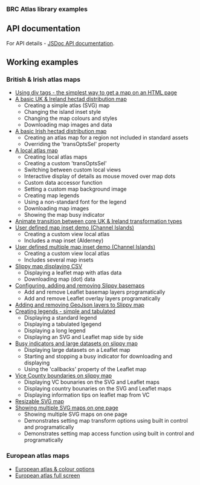 ### BRC Atlas library examples

## API documentation
For API details - [JSDoc API documentation](https://biologicalrecordscentre.github.io/brc-atlas/docs/api/).

## Working examples
### British & Irish atlas maps ###
- [Using div tags - the simplest way to get a map on an HTML page](example-11.html)
- [A basic UK & Ireland hectad distribution map](example-1.html)
  - Creating a simple atlas (SVG) map
  - Changing the island inset style
  - Changing the map colours and styles
  - Downloading map images and data
- [A basic Irish hectad distribution map](example-3.html)
  - Creating an atlas map for a region not included in standard assets
  - Overriding the 'transOptsSel' property
- [A local atlas map](example-4.html)
  - Creating local atlas maps
  - Creating a custom 'transOptsSel'
  - Switching between custom local views
  - Interactive display of details as mouse moved over map dots
  - Custom data accessor function
  - Setting a custom map background image
  - Creating map legends
  - Using a non-standard font for the legend
  - Downloading map images
  - Showing the map busy indicator
- [Animate transition between core UK & Ireland transformation types](example-2.html)
- [User defined map inset demo (Channel Islands)](example-5.html)
  - Creating a custom view local atlas
  - Includes a map inset (Alderney)
- [User defined multiple map inset demo (Channel Islands)](example-6.html)
  - Creating a custom view local atlas
  - Includes several map insets
- [Slippy map displaying CSV](example-7.html)
  - Displaying a leaflet map with atlas data
  - Downloading map (dot) data
- [Configuring, adding and removing Slippy basemaps](example-10.html)
  - Add and remove Leaflet basemap layers programatically
  - Add and remove Leaflet overlay layers programatically
- [Adding and removing GeoJson layers to Slippy map](example-12.html)
- [Creating legends - simple and tabulated](example-13.html)
  - Displaying a standard legend
  - Displaying a tabulated lgegend
  - Displaying a long legend
  - Displaying an SVG and Leaflet map side by side
- [Busy indicators and large datasets on slippy map](example-14.html)
  - Displaying large datasets on a Leaflet map
  - Starting and stopping a busy indicator for downloading and displaying
  - Using the 'callbacks' property of the Leaflet map
- [Vice County boundaries on slippy map](example-15.html)
  - Displaying VC bounaries on the SVG and Leaflet maps
  - Displaying country bounaries on the SVG and Leaflet maps
  - Displaying information tips on leaflet map from VC
- [Resizable SVG map](example-9.html)
- [Showing multiple SVG maps on one page](example-8.html)
  - Showing multiple SVG maps on one page
  - Demonstrates setting map transform options using built in control and programatically
  - Demonstrates setting map access function using built in control and programatically
### European atlas maps ###
- [European atlas & colour options](example-16.html)
- [European atlas full screen](example-17.html)
